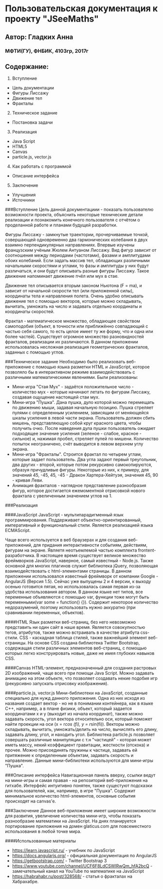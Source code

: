 # Пользовательская документация к проекту "JSeeMaths"
## Автор: Гладких Анна
### МФТИ(ГУ), ФНБИК, 4103гр, 2017г

## Содержание:

1. Вступление
  + Цель документации
  + Фигуры Лиссажу
  + Движение тел
  + Фракталы
  
2. Техническое задание
  + Постановка задачи
  
3. Реализация
  + Java Script 
  + HTML5
  + Canvas
  + particle.js, vector.js
  
4. Как работать с программой
  + Описание интерфейса
  
5. Заключение
  + Улучшения
  + Источники
  
  
  ###Вступление
  Цель данной документациии -  показать пользователю возможности проекта, объяснить некоторые технические детали реализации 
  и познакомить конечного пользователя с отчётом о проделанной работе и планами будущей разработки.
  
  Фигуры Лиссажу - замкнутые траектории, прочерчиваемые точкой, совершающей одновременно два гармонических колебания в двух взаимно перпендикулярных направлениях.
  Впервые изучены французским учёным Жюлем Антуаном Лиссажу. 
  Вид фигур зависит от соотношения между периодами (частотами), фазами и амплитудами обоих колебаний.
  Если задать массив тел, обладающих различными начальными скоростями и углами, то фазы и амплитуды у них будут различаться, и они будут
  описывать разные фигуры Лиссажу. Такое движение напоминает движение пчёл или мух в стае.
  
  Движение тел описывается вторым законом Ньютона (F = ma), и зависит от начальной скорости тел (или приложенной силы), координаты тела и направления
  полета. Очень удобно описывать движение тел с помощью векторов, которые можно складывать, вычитать, умножать на число и задавать отдельно координаты и координаты
  скоростей.
  
  Фрактал - математическое множество, обладающее свойством самоподобия 
  (объект, в точности или приближённо совпадающий с частью себя самого, то есть целое имеет ту же форму, 
  что и одна или более частей). Существует огромное множество разновидностей фракталов, реализации их различаются. В данном приложении
  использовалась несложная реализация геометрических фракталов, заданных с помощью углов.
  
  ###Техническое задание
  Необходимо было реализовать веб-приложение с помощью языка разметки HTML и JavaScript, которое позволяло бы в интерактивном режиме
  взаимодействовать с различными математическими явлениями. Были реализованы:
  + Мини-игра "Стая Мух" - задаётся положительное число - количество мух - которые начинают летать по фигурам Лиссажу, создавая ощущение 
  настоящей стаи мух.
  + Мини-игра "Пушка". Дана пушка, дуло которой можно перемещать по движению мыши, задавая начальную позицию. Пушка стреляет пулями с определенным
  усилением, зависящим от меняющейся шкалы усиления в левой части экрана. Пользователь должен сбить мишень, представляющую собой круг красного цвета,
  чтобы получить очко. После наведения дула пушки пользователь ожидает подходящее значение усиления (зеленое - слабое, красное - сильное) и, нажимая пробел,
  стреляет пулей по мишени. Количество попыток неограничено, счёт выводится в левом верхнем углу экрана.
  + Мини-игра "Фракталы". Строится фрактал по четырем углам, которые задает пользователь. Два угла задают первый треугольник, два других - второй, которые потом
  рекурсивно самокопируются, образуя причудливые фигуры. Некоторые из них, к примеру, для значений 45, -45, 45, -45 - Дракон Хартера-Хейтуэя, значения
  45, 90 - кривая Леви.
  + Анимация фракталов - наглядное представление разнообразия фигур, которое достигается ежемоментной отрисовкой нового фрактала с увеличенным значением углов на 1.
  
  ###Реализация
  
  ####JavaScript
  JavaScript -  мультипарадигменный язык программирования. 
  Поддерживает объектно-ориентированный, императивный и функциональный стили. Является реализацией языка ECMAScript.
  
  Чаще всего используется в веб браузерах и для создания веб-приложений, для придания интерактивности событиям, действиям, фигурам на экране.
  Являетя неотъемлемой частью комплекта frontent-разработчика.
  В настоящее время существует великое множество фреймворков JavaScript, наверное, самый известный - Node.js. Также основной для многих
  плагинов служит библиотека jQuery, позволяющая взаимодействовать с html-элементами страницы.
  В данном приложении использовался известный фреймворк от компании Google - AngularJS (Версия 1.5). Сейчас уже выпущены 2 и 4 версии, к выходу
  осенью готовится пятая, но использовалась самая первая из-за удобства использования автором. 
  В данном языке нет типов, все переменные объявляются с помощью var, функции тоже могут быть переменными(var some = function() {}).
  Содержит некоторое количество недоразумений, поэтому использовать нужно аккуратно (при сравнивании переменных, объектов).
  
  ####HTML
  Язык разметки веб-страниц, без него невозможно представить ни один сайт в наше время. 
  Является совокупностью тегов, атрибутов, также можно встраивать в качестве атрибута css-стили.
  CSS - каскадная таблица стилей, также важнейший элемент веб-страницы.
  На основе CSS создана библиотека Twitter Bootstrap, содержащая стили различных элементов веб-страниц, с помощью которых легко конструировать
  новые, даже не имея глубоких навыков CSS.
  
  ####Canvas
  HTML-элемент, предназначенный для создания растровых 2D изображений, чаще всего при помощи Java Script. Можно задавать анимацию на этом объекте, 
  что позволяет создавать некие подобия игр (рекурсивно запускать отрисовку изображения).
  
  ####particle.js, vector.js
  Мини-библиотеки на JavaScript, созданные специально для нужд данного приложения. Одна из них исходя из названия создает вектор - но 
  не в понимании контейнера, как в языке C++, например, а в плане физики, объект, который задается координатами x и y (выходит из начала координат), также
  можно задавать скорость, угол вектора относительно оси, который поможет найти проекции на оси (x = r*cos (fi), y = r*sin(fi)).
  Векторы можно складывать, вычитать, умножать/делить на число, вычислять его длину, задавать длину, угол, и находить угол.
  Библиотека particle.js позволяет совершать различные манипуляции с т.н "частицей" - которая может иметь массу, некий коэффициент гравитации,
  жесткости (отскока) и прочее. Можно присоединять пружины к частице, задавать ей притяжение к определенным объектам, задавать скорость и направление.
  Данные мини-библиотеки используются для мини-игры "Пушка".
  
  ###Описание интерфейса
  Навигационная панель вверху, ссылки ведут на мини-игры и самая правая - на репозиторий веб-приложения на гитхабе.
  Интерфейс интуитивно понятен, также сущестуют подсказки для пользователей, как, например, в игре "Пушка". 
  Содержит минимальное количество html-элементов, основные события происходят на canvas'е.
  
  ###Заключение
  Данное веб-приложение имеет широкие возможности для развития, увеличение количества мини-игр, чтобы показать разнообразие математики
  на JavaScript. На днях планируется портирование приложения на домен glaticus.com для повсеместного использования в любой точке мира.
  
  ####Использованные материалы
  - https://learn.javascript.ru/ - учебник по JavaScript
  - https://docs.angularjs.org/ - официальная документация по AngularJS
  - https://getbootstrap.com/ - Twitter Bootstrap 3
  - https://www.youtube.com/channel/UCF6F8LdCSWlRwQm_hfA2bcQ - замечательный канал на YouTube по математике на JavaScript
  - https://habrahabr.ru/post/328568/ - статья о фракталах на Хабрахабре.
  
  
  
  
